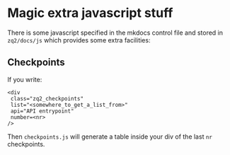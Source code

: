 # Magic extra javascript stuff

There is some javascript specified in the mkdocs control file and stored in `zq2/docs/js` which provides some extra facilities:

## Checkpoints

If you write:

```
<div
 class="zq2_checkpoints"
 list="<somewhere_to_get_a_list_from>"
 api="API entrypoint"
 number=<nr>
/>
```

Then `checkpoints.js` will generate a table inside your div of the last `nr` checkpoints.
